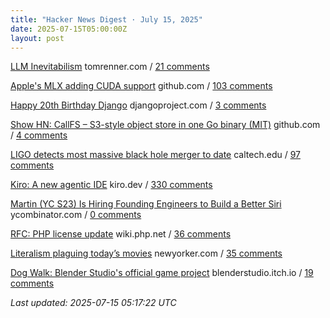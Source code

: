 ```yaml
---
title: "Hacker News Digest · July 15, 2025"
date: 2025-07-15T05:00:00Z
layout: post
---
```


[LLM Inevitabilism](https://tomrenner.com/posts/llm-inevitabilism/)  tomrenner.com / [21 comments](https://news.ycombinator.com/item?id=44567857)

[Apple's MLX adding CUDA support](https://github.com/ml-explore/mlx/pull/1983)  github.com / [103 comments](https://news.ycombinator.com/item?id=44565668)

[Happy 20th Birthday Django](https://www.djangoproject.com/weblog/2025/jul/13/happy-20th-birthday-django/)  djangoproject.com / [3 comments](https://news.ycombinator.com/item?id=44549154)

[Show HN: CallFS – S3-style object store in one Go binary (MIT)](https://github.com/ebogdum/callfs)  github.com / [4 comments](https://news.ycombinator.com/item?id=44567650)

[LIGO detects most massive black hole merger to date](https://www.caltech.edu/about/news/ligo-detects-most-massive-black-hole-merger-to-date)  caltech.edu / [97 comments](https://news.ycombinator.com/item?id=44564656)

[Kiro: A new agentic IDE](https://kiro.dev/blog/introducing-kiro/)  kiro.dev / [330 comments](https://news.ycombinator.com/item?id=44560662)

[Martin (YC S23) Is Hiring Founding Engineers to Build a Better Siri](https://www.ycombinator.com/companies/martin/jobs/)  ycombinator.com / [0 comments](https://news.ycombinator.com/item?id=44567871)

[RFC: PHP license update](https://wiki.php.net/rfc/php_license_update)  wiki.php.net / [36 comments](https://news.ycombinator.com/item?id=44565647)

[Literalism plaguing today’s movies](https://www.newyorker.com/culture/critics-notebook/the-new-literalism-plaguing-todays-biggest-movies)  newyorker.com / [35 comments](https://news.ycombinator.com/item?id=44567683)

[Dog Walk: Blender Studio's official game project](https://blenderstudio.itch.io/dogwalk)  blenderstudio.itch.io / [19 comments](https://news.ycombinator.com/item?id=44565603)


_Last updated: 2025-07-15 05:17:22 UTC_
